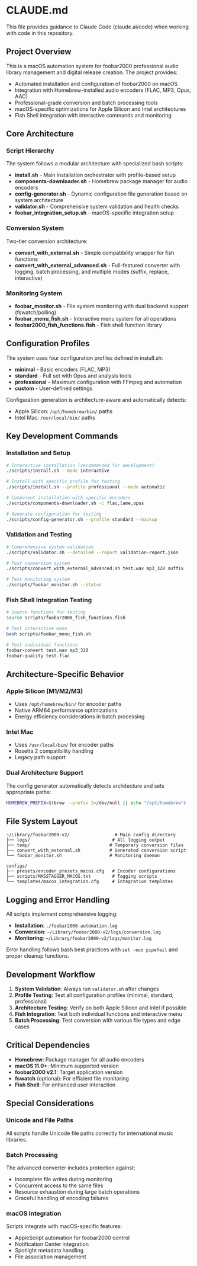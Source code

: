 # CLAUDE.md

This file provides guidance to Claude Code (claude.ai/code) when working with code in this repository.

## Project Overview

This is a macOS automation system for foobar2000 professional audio library management and digital release creation. The project provides:

- Automated installation and configuration of foobar2000 on macOS
- Integration with Homebrew-installed audio encoders (FLAC, MP3, Opus, AAC)
- Professional-grade conversion and batch processing tools
- macOS-specific optimizations for Apple Silicon and Intel architectures
- Fish Shell integration with interactive commands and monitoring

## Core Architecture

### Script Hierarchy
The system follows a modular architecture with specialized bash scripts:

- **install.sh** - Main installation orchestrator with profile-based setup
- **components-downloader.sh** - Homebrew package manager for audio encoders
- **config-generator.sh** - Dynamic configuration file generation based on system architecture
- **validator.sh** - Comprehensive system validation and health checks
- **foobar_integration_setup.sh** - macOS-specific integration setup

### Conversion System
Two-tier conversion architecture:
- **convert_with_external.sh** - Simple compatibility wrapper for fish functions
- **convert_with_external_advanced.sh** - Full-featured converter with logging, batch processing, and multiple modes (suffix, replace, interactive)

### Monitoring System
- **foobar_monitor.sh** - File system monitoring with dual backend support (fswatch/polling)
- **foobar_menu_fish.sh** - Interactive menu system for all operations
- **foobar2000_fish_functions.fish** - Fish shell function library

## Configuration Profiles

The system uses four configuration profiles defined in install.sh:
- **minimal** - Basic encoders (FLAC, MP3)
- **standard** - Full set with Opus and analysis tools  
- **professional** - Maximum configuration with FFmpeg and automation
- **custom** - User-defined settings

Configuration generation is architecture-aware and automatically detects:
- Apple Silicon: `/opt/homebrew/bin/` paths
- Intel Mac: `/usr/local/bin/` paths

## Key Development Commands

### Installation and Setup
```bash
# Interactive installation (recommended for development)
./scripts/install.sh --mode interactive

# Install with specific profile for testing
./scripts/install.sh --profile professional --mode automatic

# Component installation with specific encoders
./scripts/components-downloader.sh -c flac,lame,opus

# Generate configuration for testing
./scripts/config-generator.sh --profile standard --backup
```

### Validation and Testing
```bash
# Comprehensive system validation
./scripts/validator.sh --detailed --report validation-report.json

# Test conversion system
./scripts/convert_with_external_advanced.sh test.wav mp3_320 suffix

# Test monitoring system
./scripts/foobar_monitor.sh --status
```

### Fish Shell Integration Testing
```bash
# Source functions for testing
source scripts/foobar2000_fish_functions.fish

# Test interactive menu
bash scripts/foobar_menu_fish.sh

# Test individual functions
foobar-convert test.wav mp3_320
foobar-quality test.flac
```

## Architecture-Specific Behavior

### Apple Silicon (M1/M2/M3)
- Uses `/opt/homebrew/bin/` for encoder paths
- Native ARM64 performance optimizations
- Energy efficiency considerations in batch processing

### Intel Mac
- Uses `/usr/local/bin/` for encoder paths
- Rosetta 2 compatibility handling
- Legacy path support

### Dual Architecture Support
The config generator automatically detects architecture and sets appropriate paths:
```bash
HOMEBREW_PREFIX=$(brew --prefix 2>/dev/null || echo "/opt/homebrew")
```

## File System Layout

```
~/Library/foobar2000-v2/                 # Main config directory
├── logs/                               # All logging output
├── temp/                              # Temporary conversion files
├── convert_with_external.sh           # Generated conversion script
└── foobar_monitor.sh                  # Monitoring daemon

configs/
├── presets/encoder_presets_macos.cfg   # Encoder configurations
├── scripts/MASSTAGGER_MACOS.txt        # Tagging scripts
└── templates/macos_integration.cfg     # Integration templates
```

## Logging and Error Handling

All scripts implement comprehensive logging:
- **Installation**: `./foobar2000-automation.log`
- **Conversion**: `~/Library/foobar2000-v2/logs/conversion.log`
- **Monitoring**: `~/Library/foobar2000-v2/logs/monitor.log`

Error handling follows bash best practices with `set -euo pipefail` and proper cleanup functions.

## Development Workflow

1. **System Validation**: Always run `validator.sh` after changes
2. **Profile Testing**: Test all configuration profiles (minimal, standard, professional)
3. **Architecture Testing**: Verify on both Apple Silicon and Intel if possible
4. **Fish Integration**: Test both individual functions and interactive menu
5. **Batch Processing**: Test conversion with various file types and edge cases

## Critical Dependencies

- **Homebrew**: Package manager for all audio encoders
- **macOS 11.0+**: Minimum supported version
- **foobar2000 v2.1**: Target application version
- **fswatch** (optional): For efficient file monitoring
- **Fish Shell**: For enhanced user interaction

## Special Considerations

### Unicode and File Paths
All scripts handle Unicode file paths correctly for international music libraries.

### Batch Processing
The advanced converter includes protection against:
- Incomplete file writes during monitoring
- Concurrent access to the same files
- Resource exhaustion during large batch operations
- Graceful handling of encoding failures

### macOS Integration
Scripts integrate with macOS-specific features:
- AppleScript automation for foobar2000 control
- Notification Center integration
- Spotlight metadata handling
- File association management